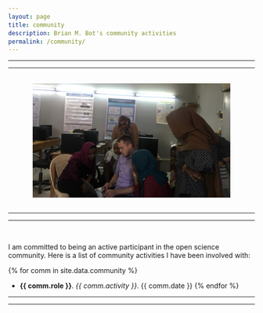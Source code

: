 ```yaml
---
layout: page
title: community
description: Brian M. Bot's community activities
permalink: /community/
---
```


***
***
<br>

<img src="/images/sudan.jpg" alt="Brian in Sudan" style="width:80%;display:block;margin-left:auto;margin-right:auto">

<br>

***
***
<br>

I am committed to being an active participant in the open science community. Here is a list of community activities I have been involved with:

{% for comm in site.data.community %}
- **{{ comm.role }}**. *{{ comm.activity }}*. {{ comm.date }}
{% endfor %}

***
***
